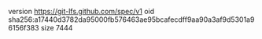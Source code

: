 version https://git-lfs.github.com/spec/v1
oid sha256:a17440d3782da95000fb576463ae95bcafecdff9aa90a3af9d5301a96156f383
size 7444
